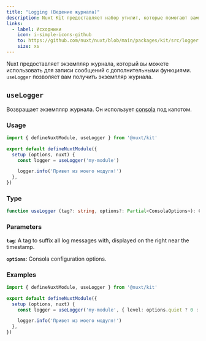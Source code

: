```yaml
---
title: "Logging (Ведение журнала)"
description: Nuxt Kit предоставляет набор утилит, которые помогают вам работать с ведением журнала. Эти функции позволяют вам записывать сообщения с дополнительными функциями..
links:
  - label: Исходники
    icon: i-simple-icons-github
    to: https://github.com/nuxt/nuxt/blob/main/packages/kit/src/logger.ts
    size: xs
---
```


Nuxt предоставляет экземпляр журнала, который вы можете использовать для записи сообщений с дополнительными функциями. `useLogger` позволяет вам получить экземпляр журнала.

## `useLogger`

Возвращает экземпляр журнала. Он использует [consola](https://github.com/unjs/consola) под капотом.

### Usage

```ts twoslash
import { defineNuxtModule, useLogger } from '@nuxt/kit'

export default defineNuxtModule({
  setup (options, nuxt) {
    const logger = useLogger('my-module')

    logger.info('Привет из моего модуля!')
  },
})
```

### Type

```ts
function useLogger (tag?: string, options?: Partial<ConsolaOptions>): ConsolaInstance
```

### Parameters

**`tag`**: A tag to suffix all log messages with, displayed on the right near the timestamp.

**`options`**: Consola configuration options.

### Examples

```ts twoslash
import { defineNuxtModule, useLogger } from '@nuxt/kit'

export default defineNuxtModule({
  setup (options, nuxt) {
    const logger = useLogger('my-module', { level: options.quiet ? 0 : 3 })

    logger.info('Привет из моего модуля!')
  },
})
```
